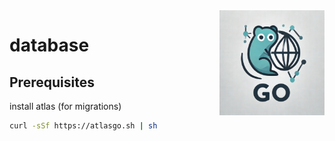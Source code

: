 <img align=right width="168" src="docs/gouef_logo.png">

# database

## Prerequisites
install atlas (for migrations)
```sh
curl -sSf https://atlasgo.sh | sh
```
